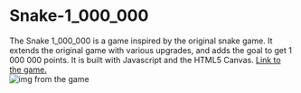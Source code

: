 # Snake-1_000_000
The Snake 1_000_000 is a game inspired by the original snake game. It extends the original game with various upgrades, and adds the goal to get 1 000 000 points. It is built with Javascript and the HTML5 Canvas. [Link to the game.](http://premekbelka.com/snake_1_000_000/)
<br/>
![img from the game](http://premekbelka.com/snake_1_000_000/snake-github.png)
